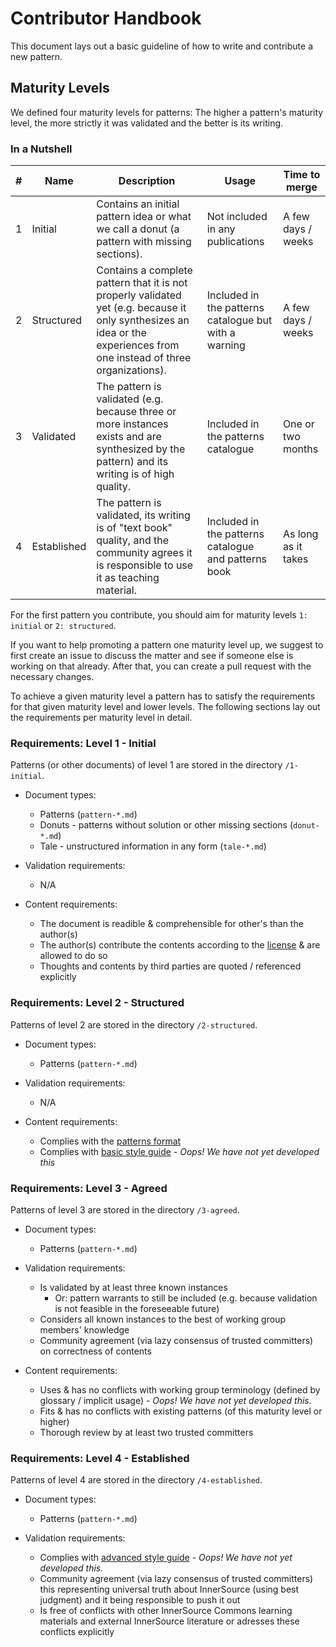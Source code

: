 # Contributor Handbook

This document lays out a basic guideline of how to write and contribute a new pattern.

## Maturity Levels

We defined four maturity levels for patterns: The higher a pattern's maturity level, the more strictly it was validated and the better is its writing.

### In a Nutshell

| \# | Name | Description | Usage | Time to merge |
| ---- | ---- | ---- | ---- | ---- |
| 1 | Initial | Contains an initial pattern idea or what we call a donut (a pattern with missing sections). | Not included in any publications | A few days / weeks |
| 2 | Structured | Contains a complete pattern that it is not properly validated yet (e.g. because it only synthesizes an idea or the experiences from one instead of three organizations). | Included in the patterns catalogue but with a warning | A few days / weeks |
| 3 | Validated | The pattern is validated (e.g. because three or more instances exists and are synthesized by the pattern) and its writing is of high quality. | Included in the patterns catalogue | One or two months |
| 4 | Established | The pattern is validated, its writing is of "text book" quality, and the community agrees it is responsible to use it as teaching material. | Included in the patterns catalogue and patterns book | As long as it takes |

For the first pattern you contribute, you should aim for maturity levels `1: initial` or `2: structured`. 

If you want to help promoting a pattern one maturity level up, we suggest to first create an issue to discuss the matter and see if someone else is working on that already. After that, you can create a pull request with the necessary changes.

To achieve a given maturity level a pattern has to satisfy the requirements for that given maturity level and lower levels. The following sections lay out the requirements per maturity level in detail.


### Requirements: Level 1 - Initial

Patterns (or other documents) of level 1 are stored in the directory `/1-initial`.

- Document types:
	- Patterns (`pattern-*.md`)
	- Donuts - patterns without solution or other missing sections (`donut-*.md`)
	- Tale - unstructured information in any form (`tale-*.md`)
	
- Validation requirements:
	- N/A
	
- Content requirements:
	- The document is readible & comprehensible for other's than the author(s)
	- The author(s) contribute the contents according to the [license](../LICENSE.txt) & are allowed to do so
	- Thoughts and contents by third parties are quoted / referenced explicitly

	
### Requirements: Level 2 - Structured

Patterns of level 2 are stored in the directory `/2-structured`.

- Document types:
	- Patterns (`pattern-*.md`)
	
- Validation requirements:
	- N/A
	
- Content requirements:
	- Complies with the [patterns format](pattern-template.md)
	- Complies with [basic style guide](#) - *Oops! We have not yet developed this*
	
	
### Requirements: Level 3 - Agreed

Patterns of level 3 are stored in the directory `/3-agreed`.

- Document types:
	- Patterns (`pattern-*.md`)
	
- Validation requirements:
	- Is validated by at least three known instances
		- Or: pattern warrants to still be included (e.g. because validation is not feasible in the foreseeable future)
	- Considers all known instances to the best of working group members' knowledge
	- Community agreement (via lazy consensus of trusted committers) on correctness of contents
	
- Content requirements:
	- Uses & has no conflicts with working group terminology (defined by glossary / implicit usage) - *Oops! We have not yet developed this.*
	- Fits & has no conflicts with existing patterns (of this maturity level or higher)
	- Thorough review by at least two trusted committers
	
	
### Requirements: Level 4 - Established

Patterns of level 4 are stored in the directory `/4-established`.

- Document types:
	- Patterns (`pattern-*.md`)
	
- Validation requirements:
	- Complies with [advanced style guide](#) - *Oops! We have not yet developed this.*
	- Community agreement (via lazy consensus of trusted committers) this representing universal truth about InnerSource (using best judgment) and it being responsible to push it out
	- Is free of conflicts with other InnerSource Commons learning materials and external InnerSource literature or adresses these conflicts explicitly
	